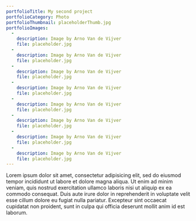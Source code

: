```yaml
---
portfolioTitle: My second project
portfolioCategory: Photo
portfolioThumbnail: placeholderThumb.jpg  
portfolioImages:
  -
    description: Image by Arno Van de Vijver
    file: placeholder.jpg
  -
    description: Image by Arno Van de Vijver
    file: placeholder.jpg
  -
    description: Image by Arno Van de Vijver
    file: placeholder.jpg
  -
    description: Image by Arno Van de Vijver
    file: placeholder.jpg
  -
    description: Image by Arno Van de Vijver
    file: placeholder.jpg
  -
    description: Image by Arno Van de Vijver
    file: placeholder.jpg
  -
    description: Image by Arno Van de Vijver
    file: placeholder.jpg
  -
    description: Image by Arno Van de Vijver
    file: placeholder.jpg
---
```


Lorem ipsum dolor sit amet, consectetur adipisicing elit, sed do eiusmod tempor incididunt ut labore et dolore magna aliqua. Ut enim ad minim veniam, quis nostrud exercitation ullamco laboris nisi ut aliquip ex ea commodo consequat. Duis aute irure dolor in reprehenderit in voluptate velit esse cillum dolore eu fugiat nulla pariatur. Excepteur sint occaecat cupidatat non proident, sunt in culpa qui officia deserunt mollit anim id est laborum.
